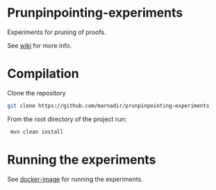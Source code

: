 # Prunpinpointing-experiments

Experiments for pruning of proofs.

See [wiki](https://github.com/liveontologies/prunpinpointing-experiments/wiki) for more info.

# Compilation

Clone the repository

```bash
git clone https://github.com/marnadir/prunpinpointing-experiments

```
From the root directory of the project run:
```bash
 mvn clean install

```



# Running the experiments

See [docker-image](https://github.com/marnadir/docker-prunpinpointing-experiments) for running the experiments.


